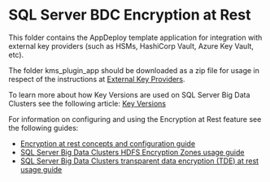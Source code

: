 # SQL Server BDC Encryption at Rest

This folder contains the AppDeploy template application for integration with external key providers (such as HSMs, HashiCorp Vault, Azure Key Vault, etc).

The folder kms_plugin_app should be downloaded as a zip file for usage in respect of the instructions at [External Key Providers](https://docs.microsoft.com/sql/big-data-cluster/encryption-at-rest-external-provider).

To learn more about how Key Versions are used on SQL Server Big Data Clusters see the following article: [Key Versions](https://docs.microsoft.com/sql/big-data-cluster/big-data-cluster-key-versions)

For information on configuring and using the Encryption at Rest feature see the following guides:
* [Encryption at rest concepts and configuration guide](https://docs.microsoft.com/sql/big-data-cluster/encryption-at-rest-concepts-and-configuration)
* [SQL Server Big Data Clusters HDFS Encryption Zones usage guide](https://docs.microsoft.com/sql/big-data-cluster/encryption-at-rest-hdfs-encryption-zones)
* [SQL Server Big Data Clusters transparent data encryption (TDE) at rest usage guide](https://docs.microsoft.com/sql/big-data-cluster/encryption-at-rest-sql-server-tde)

